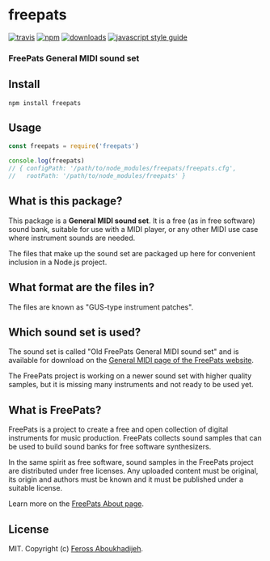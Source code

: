 # freepats

[![travis][travis-image]][travis-url] [![npm][npm-image]][npm-url] [![downloads][downloads-image]][downloads-url] [![javascript style guide][standard-image]][standard-url]

[travis-image]: https://img.shields.io/travis/feross/freepats/master.svg
[travis-url]: https://travis-ci.org/feross/freepats
[npm-image]: https://img.shields.io/npm/v/freepats.svg
[npm-url]: https://npmjs.org/package/freepats
[downloads-image]: https://img.shields.io/npm/dm/freepats.svg
[downloads-url]: https://npmjs.org/package/freepats
[standard-image]: https://img.shields.io/badge/code_style-standard-brightgreen.svg
[standard-url]: https://standardjs.com

### FreePats General MIDI sound set

## Install

```
npm install freepats
```

## Usage

```js
const freepats = require('freepats')

console.log(freepats)
// { configPath: '/path/to/node_modules/freepats/freepats.cfg',
//   rootPath: '/path/to/node_modules/freepats' }
```

## What is this package?

This package is a **General MIDI sound set**. It is a free (as in free software)
sound bank, suitable for use with a MIDI player, or any other MIDI use case
where instrument sounds are needed.

The files that make up the sound set are packaged up here for convenient
inclusion in a Node.js project.

## What format are the files in?

The files are known as "GUS-type instrument patches".

## Which sound set is used?

The sound set is called "Old FreePats General MIDI sound set" and is available for download on the [General MIDI page of the FreePats website](http://freepats.zenvoid.org/SoundSets/general-midi.html).

The FreePats project is working on a newer sound set with higher quality samples, but it is missing many instruments and not ready to be used yet.

## What is FreePats?

FreePats is a project to create a free and open collection of digital
instruments for music production. FreePats collects sound samples that can be
used to build sound banks for free software synthesizers.

In the same spirit as free software, sound samples in the FreePats project are
distributed under free licenses. Any uploaded content must be original, its
origin and authors must be known and it must be published under a suitable
license.

Learn more on the [FreePats About page](http://freepats.zenvoid.org/about.html).

## License

MIT. Copyright (c) [Feross Aboukhadijeh](http://feross.org).
